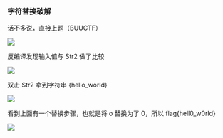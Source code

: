 ### 字符替换破解

话不多说，直接上题（BUUCTF）

![](https://pic1.imgdb.cn/item/67a5d817d0e0a243d4fc9052.jpg)

反编译发现输入值与 Str2 做了比较

![](https://pic1.imgdb.cn/item/67a5d887d0e0a243d4fc9070.jpg)

双击 Str2 拿到字符串 {hello_world}

![](https://pic1.imgdb.cn/item/67a5d8abd0e0a243d4fc9074.jpg)

看到上面有一个替换步骤，也就是将 o 替换为了 0，所以 flag{hell0_w0rld}

![](https://pic1.imgdb.cn/item/67a5d8c7d0e0a243d4fc9075.jpg)